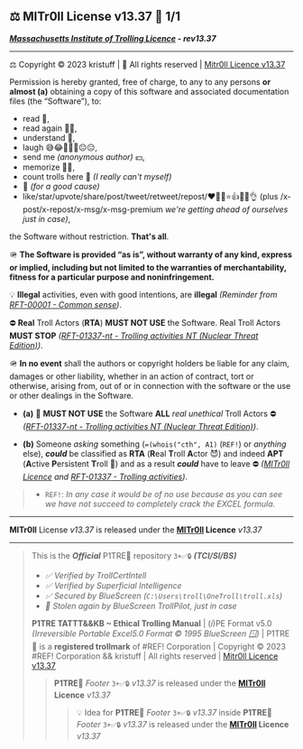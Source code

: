 ## ⚖️ MITr0ll License v13.37 🧵 1/1

***[Massachusetts Institute of Trolling Licence](#mitr0ll-license-v1337) - rev13.37*** 

------------

⚖️ Copyright © 2023 kristuff | 🔑 All rights reserved | [Mitr0ll Licence v13.37](/LICENSE.md)

Permission is hereby granted, free of charge, to any to any persons **or almost (a)** obtaining a copy of this software and associated documentation files (the “Software”), to:
-   read 👀, 
-   read again 👀👀, 
-   understand 🧠,
-   laugh 😅😂🤣😬🥹😐😑,
-   send me *(anonymous author)* 💵,
-   memorize 🧠😬,
-   count trolls here 🧠 *(I really can't myself)*
-   🚬 *(for a good cause)*  
-   like/star/upvote/share/post/tweet/retweet/repost/❤️💙💛⭐️👍🎯🔗👌 (plus /x-post/x-repost/x-msg/x-msg-premium *we're getting ahead of ourselves just in case)*,

the Software without restriction. **That's all**.

🪖 **The Software is provided “as is”, without warranty of any kind, express or implied, including but not limited to the warranties of merchantability, fitness for a particular purpose and noninfringement.** 

💡 **Illegal** activities, even with good intentions, are **illegal** *(Reminder from [RFT-00001 - Common sense](/TATTTKB/010-RFT__Rules_For_Trolling/README.md#rft-00001---common-sense))*.   

⛔️ **Real** Troll Actors (**RTA**) **MUST NOT USE** the Software. Real Troll Actors **MUST STOP** *([RFT-01337-nt - Trolling activities NT *(Nuclear Threat Edition)*](/TATTTKB/010-RFT__Rules_For_Trolling/README.md#rft-01337-nt---trolling-activities-nt-nuclear-threat-edition))*.

🪖 **In no event** shall the authors or copyright holders be liable for any claim, damages or other liability, whether in an action of contract, tort or otherwise, arising from, out of or in connection with the software or the use or other dealings in the Software.

-   **(a)** 🚫 **MUST NOT USE** the Software **ALL** *real* *unethical* Troll Actors ⛔️ *([RFT-01337-nt - Trolling activities NT *(Nuclear Threat Edition)*](/TATTTKB/010-RFT__Rules_For_Trolling/README.md#rft-01337-nt---trolling-activities-nt-nuclear-threat-edition))*.

-   **(b)** Someone *asking* something (`=(whois("cth", A1)` (`REF!`)  or *anything* else), ***could*** be classified as **RTA** (**R**eal **T**roll **A**ctor 😈) and indeed **APT** (**A**ctive **P**ersistent **T**roll 👺) and as a result ***could*** have to leave ⛔️ *([MITr0ll Licence](/LICENSE.md) and [RFT-01337 - Trolling activities](/TATTTKB/010-RFT__Rules_For_Trolling/README.md#rft-01337-nt---trolling-activities-nt-nuclear-threat-edition))*. 

>  -    `REF!`: *In any case it would be of no use because as you can see we have not succeed to completely crack the EXCEL formula.*

---------

**MITr0ll** License *v13.37* is released under the **[MITr0ll](/LICENSE.md) Licence** *v13.37*  

-------

> This is the ***Official*** P1TRE🤡 repository `3+✅🔒` ***(TCI/SI/BS)*** 
> - *✅ Verified by TrollCertIntell* 
> - *✅ Verified by Superficial Intelligence*
> - *✅ Secured by BlueScreen (`C:\Users\troll\OneTroll\troll.xls`)*
> - *🤖 Stolen again by BlueScreen TrollPilot, just in case*
>  
> **P1TRE TATTT&&KB ~ Ethical Trolling Manual** | (*i*)PE Format v5.0  *(Irreversible Portable Excel5.0 Format © 1995 BlueScreen 🪟)* | P1TRE🤡 is a **registered trollmark** of #REF! Corporation | Copyright © 2023 #REF! Corporation && kristuff | All rights reserved | [Mitr0ll Licence v13.37](/LICENSE.md)
> 
> > **P1TRE🤡** *Footer* `3+✅🔒` *v13.37*  is released under the **[MITr0ll](/LICENSE.md) Licence** *v13.37*  
> > > 💡 Idea for **P1TRE🤡** *Footer* `3+✅🔒` *v13.37* inside **P1TRE🤡** *Footer* `3+✅🔒` *v13.37* is released under the **[MITr0ll](/LICENSE.md) Licence** *v13.37*  